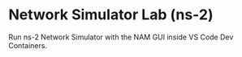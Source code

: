 # Network Simulator Lab (ns-2)

Run ns-2 Network Simulator with the NAM GUI inside VS Code Dev Containers.

